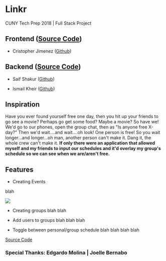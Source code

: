 # Linkr
CUNY Tech Prep 2018 | Full Stack Project 

## Frontend ([Source Code](https://github.com/crisjimenez120/Linkr-Client))
* Cristopher Jimenez ([Github](https://github.com/crisjimenez120/Linkr-Client))

## Backend ([Source Code](https://github.com/crisjimenez120/Linkr-server))

* Saif Shakur ([Github](https://github.com/SaifShakur))

* Ismail Kheir ([Github](https://github.com/Ishmaelk))

## Inspiration
Have you ever found yourself free one day, then you hit up your friends to go see a movie? Perhaps go get some food? Maybe a movie? So have we! We'd go to our phones, open the group chat, then as "Is anyone free X-day?" Then we'd wait....and wait....oh look! One person is free! So you wait longer...and longer...oh man, another person can't make it. Dang it, the whole crew can't make it. __If only there were an application that allowed myself and my friends to input our schedules and it'd overlay my group's schedule so we can see when we are/aren't free.__ 

## Features
* Creating Events

blah

![](test_gif_2.gif)

* Creating groups
blah blah 

* Add users to groups
blah blah blah

* Toggle between personal/group schedule
blah blah blah blah


[Source Code](https://github.com/crisjimenez120/Linkr-Client)


### Special Thanks: Edgardo Molina | Joelle Bernabo 
